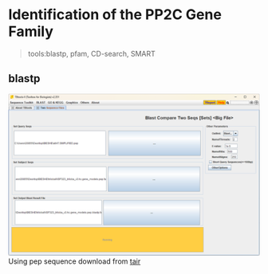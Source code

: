 # Identification of the PP2C Gene Family
> tools:blastp, pfam, CD-search, SMART</br>
## blastp
![](https://github.com/18297928865/gene-family/blob/FIIGURES/blastp.png)
Using pep sequence download from [tair](https://www.arabidopsis.org/browse/gene_family)
